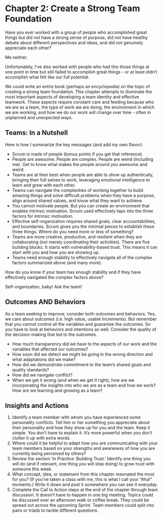 # Chapter 2: Create a Strong Team Foundation 

Have you ever worked with a group of people who accomplished great things but did not have a strong sense of purpose, did not have healthy debate about different perspectives and ideas, and did not genuinely appreciate each other?

Me neither.


Unfortunately, I’ve also worked with people who had this those things at one point in time but still failed to accomplish great things - or at least didn’t accomplish what felt like our full potential.


We could write an entire book (perhaps an encyclopedia) on the topic of creating a strong team foundation. This chapter attempts to illuminate the most important aspects of developing a team identity and effective teamwork. These aspects require constant care and feeding because who we are as a team, the type of work we are doing, the environment in which we are working, and how we do our work will change over time - often in unplanned and unexpected ways.


## Teams: In a Nutshell


Here is how I summarize the key messages (and add my own flavor):

* Scrum is made of people (bonus points if you get that reference).  
* People are awesome. People are complex. People are weird (including me). Get to know what makes the people around you awesome and weird.
* Teams are at their best when people are able to show up authentically, bringing their full selves to work, leveraging emotional intelligence to learn and grow with each other.
* Teams can navigate the complexities of working together to build amazing things and solve difficult problems when they have a purpose, align around shared values, and know what they want to achieve.
* You cannot motivate people. But you can create an environment that enables intrinsic motivation. Scrum used effectively taps into the three factors for intrinsic motivation.
* Effective self-organization requires shared goals, clear accountabilities, and boundaries. Scrum gives you the minimal pieces to establish these three things.  Where do you need more or less of something?
* Teams are more creative, productive, and resilient when they are collaborating (not merely coordinating their activities). There are five building blocks.  It starts with vulnerability-based trust. This means it can start with you and how you are showing up.
* Teams need enough stability to effectively navigate all of the complex factors summarized above (and many more).


How do you know if your team has enough stability and if they have effectively navigated the complex factors above?

Self-organization, baby!  Ask the team!  


## Outcomes AND Behaviors


As a team seeking to improve, consider both outcomes and behaviors. Yes, we care about outcomes (i.e. high value, usable Increments).  But remember that you cannot control all the variables and guarantee the outcomes. So you have to look at behaviors and intentions as well. Consider the quality of the decision-making that led to the outcomes.

* How much transparency did we have to the aspects of our work and the variables that affected our outcomes?
* How soon did we detect we might be going in the wrong direction and what adaptations did we make?
* How did we demonstrate commitment to the team’s shared goals and quality standards?
* How did we navigate conflict?
* When we get it wrong (and when we get it right), how are we incorporating the insights into who we are as a team and how we work?  How are we learning and growing as a team?

## Insights and Actions

1. Identify a team member with whom you have experienced some personality conflicts. Tell him or her something you appreciate about their personality and how they show up for you and the team.
Keep it simple. You don’t have to explain it. It’s more powerful when you don’t clutter it up with extra words.
2. Where could it be helpful to adapt how you are communicating with your team members based on your strengths and awareness of how you are currently being perceived by others?
3. Review the section 'In Practice: Building Trust.’ Identify one thing you will do (and if relevant, one thing you will stop doing) to grow trust with someone this week.
4. What concept, idea, or statement from this chapter resonated the most for you? (If you’ve taken a class with me, this is what I call your “Aha!" moments.)  Write it down and post it somewhere you can see it everyday.
5. Complete the Call to Action steps at the end of the chapter through team discussion. It doesn’t have to happen in one big meeting. Topics could be discussed over an afternoon walk or coffee break. They could be spread out across the upcoming Sprint. Team members could split into pairs or triads to tackle different questions.

